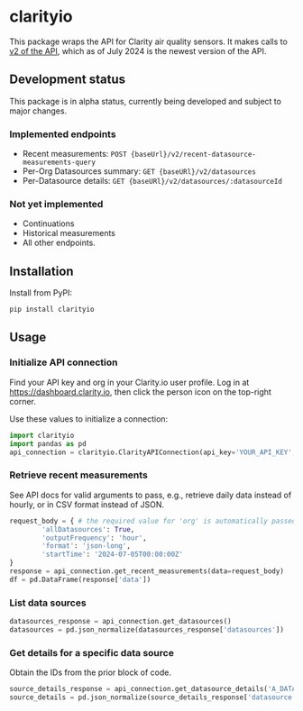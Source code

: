 # clarityio

This package wraps the API for Clarity air quality sensors.  It makes calls to [v2 of the API](https://api-guide.clarity.io/), which as of July 2024 is the newest version of the API.


## Development status

This package is in alpha status, currently being developed and subject to major changes. 

### Implemented endpoints

- Recent measurements: `POST {baseUrl}/v2/recent-datasource-measurements-query `
- Per-Org Datasources summary: `GET {baseURl}/v2/datasources`
- Per-Datasource details: `GET {baseURl}/v2/datasources/:datasourceId `

### Not yet implemented

- Continuations
- Historical measurements
- All other endpoints.


## Installation

Install from PyPI:
```
pip install clarityio
```

## Usage

### Initialize API connection

Find your API key and org in your Clarity.io user profile.  Log in at https://dashboard.clarity.io, then click the person icon on the top-right corner.

Use these values to initialize a connection:

```python
import clarityio
import pandas as pd
api_connection = clarityio.ClarityAPIConnection(api_key='YOUR_API_KEY', org='YOUR_ORG')
```

### Retrieve recent measurements

See API docs for valid arguments to pass, e.g., retrieve daily data instead of hourly, or in CSV format instead of JSON.

```python
request_body = { # the required value for 'org' is automatically passed from the connection object
        'allDatasources': True,
        'outputFrequency': 'hour',
        'format': 'json-long',
        'startTime': '2024-07-05T00:00:00Z'
}
response = api_connection.get_recent_measurements(data=request_body)
df = pd.DataFrame(response['data'])
```
### List data sources
```python
datasources_response = api_connection.get_datasources()
datasources = pd.json_normalize(datasources_response['datasources'])
```

### Get details for a specific data source

Obtain the IDs from the prior block of code.
```python
source_details_response = api_connection.get_datasource_details('A_DATA_SOURCE_ID')
source_details = pd.json_normalize(source_details_response['datasource'])
```